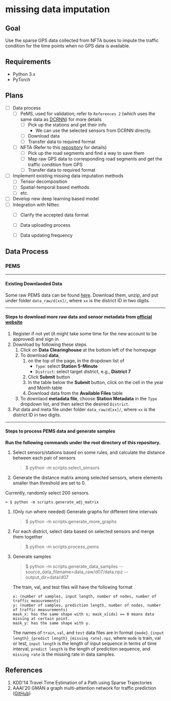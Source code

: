 # missing data imputation

## Goal

Use the sparse GPS data collected from NFTA buses to impute the traffic condition for the time points when no GPS data is available.

## Requirements

- Python 3.x
- PyTorch


## Plans
- [ ] Data process
  - [ ] PeMS, used for validation; refer to `References 2` (which uses the same data as [DCRNN](https://github.com/liyaguang/DCRNN)) for more details
    - [ ] Pick up the stations and get their info
      - We can use the selected sensors from DCRNN directly.
    - [ ] Download data
    - [ ] Transfer data to required format
  - [ ] NFTA (Refer to this [repository](https://github.com/wdzhong/NFTA-process-data) for details)
    - [ ] Pick up the road segments and find a way to save them
    - [ ] Map raw GPS data to corresponding road segments and get the traffic condition from GPS
    - [ ] Transfer data to required format
- [ ] Implement existing missing data imputation methods
  - [ ] Tensor decomposition
  - [ ] Spatial-temporal based methods
  - [ ] etc.
- [ ] Develop new deep learning based model
- [ ] Integration with Nittec
  - [ ] Clarify the accepted data format
  - [ ] Data uploading process
  - [ ] Data updating frequency


## Data Process

### PEMS

---
#### Existing Downlaoded Data

Some raw PEMS data can be found [here](https://www.dropbox.com/sh/wfb3coid21in0km/AAA3T19RYjSYK1iVP6PTbyana?dl=0). Download them, unzip, and put under folder `data_raw/d[xx]/`, where `xx` is the district ID in two digits.

---
#### Steps to download more raw data and sensor metadata from [official website](http://pems.dot.ca.gov)

   1. Register if not yet (it might take some time for the new account to be approved) and sign in
   2. Download by following these steps
      1. Click on **Data Clearinghouse** at the bottom left of the homepage
      2. To download **data**,
          1. on the top of the page, in the dropdown list of
             - `Type`: select **Station 5-Minute**
             - `District`: select target district, e.g., **District 7**
          2. Click **Submit** button
          3. In the table below the **Submit** button, click on the cell in the year and Month table
          4. Download data from the **Available Files** table
      3. To downlaod **metadata file**, choose **Station Metadata** in the `Type` dropdown list, and then select the desired `District`.
   3. Put data and meta file under folder `data_raw/d[xx]/`, where `xx` is the district ID in two digits.


---
#### Steps to process PEMS data and generate samples

**Run the following commands under the root directory of this repository.**

1. Select sensors/stations based on some rules, and calculate the distance between each pair of sensors

    > $ python -m scripts.select_sensors

1. Generate the distance matrix among selected sensors, where elements smaller than threshold are set to 0.

  Currently, randomly select 200 sensors.

    > $ python -m scripts.generate_adj_matrix

1. (Only run where needed) Generate graphs for different time intervals

    > $ python -m scripts.generate_more_graphs

1. For each district, select data based on selected sensors and merge them together

    > $ python -m scripts.process_pems

1. Generate samples

    > $ python -m scripts.generate_data_samples --source_data_filename=data_raw/d07/data.npz --output_dir=data/d07

    The train, val, and test files will have the following format
    ```
    x: (number of samples, input length, number of nodes, number of traffic measurements)
    y: (number of samples, prediction length, number of nodes, number of traffic measurements)
    mask_x: has the same shape with x; mask_x[idx] == 0 means data missing at certain point.
    mask_y: has the same shape with y.
    ```

    The names of `train`, `val`, and `test` data files are in format
    `{mode}_{input length}_{predict length}_{missing rate}.npz`, where
     `mode` is train, val or test, `input length` is the length of input sequence in terms of time interval,
     `predict length` is the length of prediction sequence, and `missing rate` is the missing rate in data samples.

## References
1. KDD'14 Travel Time Estimation of a Path using Sparse Trajectories
2. AAAI'20 GMAN a graph multi-attention network for traffic prediction ([GitHub](https://github.com/zhengchuanpan/GMAN))
